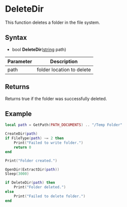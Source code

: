 # DeleteDir

This function deletes a folder in the file system.

## Syntax

- bool **DeleteDir**([string](https://www.lua.org/manual/5.4/manual.html#6.4) path)

| Parameter | Description |
| --- | --- |
| path | folder location to delete |

## Returns

Returns true if the folder was successfully deleted.

## Example

```lua
local path = GetPath(PATH_DOCUMENTS) .. "/Temp Folder"

CreateDir(path)
if FileType(path) ~= 2 then
    Print("Failed to write folder.")
    return 0
end

Print("Folder created.")

OpenDir(ExtractDir(path))
Sleep(3000)

if DeleteDir(path) then
    Print("Folder deleted.")
else
    Print("Failed to delete folder.")
end
```
